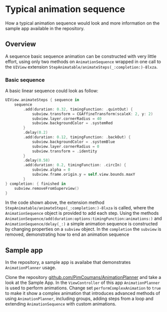 # Typical animation sequence

How a typical animation sequence would look and more information on the sample app available in the repository.

## Overview

A sequence basic sequence animation can be constructed with very little effort, using only two methods on ``AnimationSequence`` wrapped in one call to the `UIView` extension ``StepAnimatable/animateSteps(_:completion:)-8lxza``.

### Basic sequence

A basic linear sequence could look as follow:

```swift
UIView.animateSteps { sequence in
    sequence
        .add(duration: 0.32, timingFunction: .quintOut) {
            subview.transform = CGAffineTransform(scaleX: 2, y: 2)
            subview.layer.cornerRadius = 40
            subview.backgroundColor = .systemRed
        }
        .delay(0.2)
        .add(duration: 0.12, timingFunction: .backOut) {
            subview.backgroundColor = .systemBlue
            subview.layer.cornerRadius = 0
            subview.transform = .identity
        }
        .delay(0.58)
        .add(duration: 0.2, timingFunction: .circIn) {
            subview.alpha = 0
            subview.frame.origin.y = self.view.bounds.maxY
        }
} completion: { finished in
    subview.removeFromSuperview()
}
```

In the code shown above, the extension method ``StepAnimatable/animateSteps(_:completion:)-8lxza`` is called, where the ``AnimationSequence`` object is provided to add each step. Using the methods ``AnimationSequence/add(duration:options:timingFunction:animations:)`` and ``AnimationSequence/delay(_:)`` a simple animation sequence is constructed by changing properties on a `subview` object. In the `completion` the `subview` is removed, demonstrating how to end an animation sequence

## Sample app

In the repository, a sample app is availabe that demonstrates `AnimationPlanner` usage.

Clone the repository [github.com/PimCoumans/AnimationPlanner](https://github.com/PimCoumans/AnimationPlanner) and take a look at the Sample App. In the `ViewController` of this app `AnimationPlanner` is used to perform animations. Change set `performComplexAnimation` to `true` to make it show a complex animation that introduces advanced methods of using `AnimationPlanner`, including groups, adding steps from a loop and extending `AnimationSequence` with custom animations.
